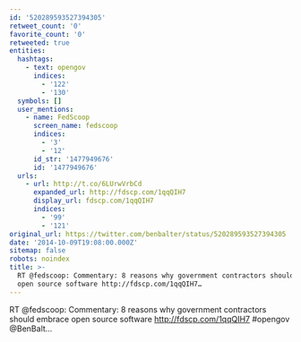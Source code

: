 ```yaml
---
id: '520289593527394305'
retweet_count: '0'
favorite_count: '0'
retweeted: true
entities:
  hashtags:
    - text: opengov
      indices:
        - '122'
        - '130'
  symbols: []
  user_mentions:
    - name: FedScoop
      screen_name: fedscoop
      indices:
        - '3'
        - '12'
      id_str: '1477949676'
      id: '1477949676'
  urls:
    - url: http://t.co/6LUrwVrbCd
      expanded_url: http://fdscp.com/1qqQIH7
      display_url: fdscp.com/1qqQIH7
      indices:
        - '99'
        - '121'
original_url: https://twitter.com/benbalter/status/520289593527394305
date: '2014-10-09T19:08:00.000Z'
sitemap: false
robots: noindex
title: >-
  RT @fedscoop: Commentary: 8 reasons why government contractors should embrace
  open source software http://fdscp.com/1qqQIH7…
---
```


RT @fedscoop: Commentary: 8 reasons why government contractors should embrace open source software http://fdscp.com/1qqQIH7 #opengov @BenBalt…